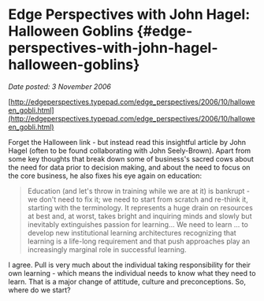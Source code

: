 # Edge Perspectives with John Hagel: Halloween Goblins {#edge-perspectives-with-john-hagel-halloween-goblins}

_Date posted: 3 November 2006_

[http://edgeperspectives.typepad.com/edge_perspectives/2006/10/halloween_gobli.html](http://edgeperspectives.typepad.com/edge_perspectives/2006/10/halloween_gobli.html)

Forget the Halloween link - but instead read this insightful article by John Hagel (often to be found collaborating with John Seely-Brown). Apart from some key thoughts that break down some of business's sacred cows about the need for data prior to decision making, and about the need to focus on the core business, he also fixes his eye again on education:

> Education (and let's throw in training while we are at it) is bankrupt - we don't need to fix it; we need to start from scratch and re-think it, starting with the terminology. It represents a huge drain on resources at best and, at worst, takes bright and inquiring minds and slowly but inevitably extinguishes passion for learning... We need to learn ... to develop new institutional learning architectures recognizing that learning is a life-long requirement and that push approaches play an increasingly marginal role in successful learning.

I agree. Pull is very much about the individual taking responsibility for their own learning - which means the individual needs to know what they need to learn. That is a major change of attitude, culture and preconceptions. So, where do we start?
